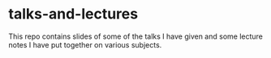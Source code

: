 # talks-and-lectures

This repo contains slides of some of the talks I have given and some lecture notes I have put together on various subjects.
